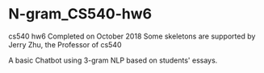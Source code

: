 # N-gram_CS540-hw6

cs540 hw6
Completed on October 2018
Some skeletons are supported by Jerry Zhu, the Professor of cs540

A basic Chatbot using 3-gram NLP based on students' essays.
